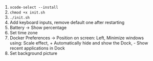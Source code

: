 1. `xcode-select --install`
2. `chmod +x init.sh`
3. `./init.sh`
4. Add keyboard inputs, remove default one after restarting
5. Battery -> Show percentage
6. Set time zone
7. Docker Preferences -> Position on screen: Left, Minimize windows using: Scale effect, + Automatically hide and show the Dock, - Show recent applications in Dock
8. Set background picture
